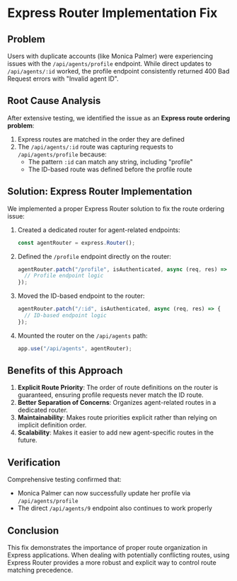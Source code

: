 # Express Router Implementation Fix

## Problem

Users with duplicate accounts (like Monica Palmer) were experiencing issues with the `/api/agents/profile` endpoint. While direct updates to `/api/agents/:id` worked, the profile endpoint consistently returned 400 Bad Request errors with "Invalid agent ID".

## Root Cause Analysis

After extensive testing, we identified the issue as an **Express route ordering problem**:

1. Express routes are matched in the order they are defined
2. The `/api/agents/:id` route was capturing requests to `/api/agents/profile` because:
   - The pattern `:id` can match any string, including "profile"
   - The ID-based route was defined before the profile route

## Solution: Express Router Implementation

We implemented a proper Express Router solution to fix the route ordering issue:

1. Created a dedicated router for agent-related endpoints:
   ```javascript
   const agentRouter = express.Router();
   ```

2. Defined the `/profile` endpoint directly on the router:
   ```javascript
   agentRouter.patch("/profile", isAuthenticated, async (req, res) => {
     // Profile endpoint logic
   });
   ```

3. Moved the ID-based endpoint to the router:
   ```javascript
   agentRouter.patch("/:id", isAuthenticated, async (req, res) => {
     // ID-based endpoint logic
   });
   ```

4. Mounted the router on the `/api/agents` path:
   ```javascript
   app.use("/api/agents", agentRouter);
   ```

## Benefits of this Approach

1. **Explicit Route Priority**: The order of route definitions on the router is guaranteed, ensuring profile requests never match the ID route.
2. **Better Separation of Concerns**: Organizes agent-related routes in a dedicated router.
3. **Maintainability**: Makes route priorities explicit rather than relying on implicit definition order.
4. **Scalability**: Makes it easier to add new agent-specific routes in the future.

## Verification

Comprehensive testing confirmed that:
- Monica Palmer can now successfully update her profile via `/api/agents/profile`
- The direct `/api/agents/9` endpoint also continues to work properly

## Conclusion

This fix demonstrates the importance of proper route organization in Express applications. When dealing with potentially conflicting routes, using Express Router provides a more robust and explicit way to control route matching precedence.